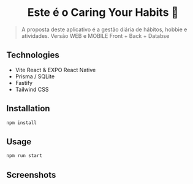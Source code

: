 <h1 align="center">Este é o Caring Your Habits 👋</h1>
<p>
</p>

> A proposta deste aplicativo é a gestão diária de hábitos, hobbie e atividades. 
> Versão WEB e MOBILE
> Front + Back + Databse

## Technologies
 
 - Vite React & EXPO React Native
 - Prisma / SQLite
 - Fastify
 - Tailwind CSS

## Installation

```sh
npm install
```

## Usage

```sh
npm run start
```
## Screenshots

